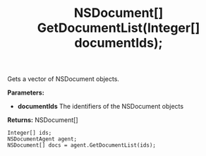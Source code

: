 ﻿---
uid: crmscript_ref_NSDocumentAgent_GetDocumentList
title: NSDocument[] GetDocumentList(Integer[]  documentIds);
intellisense: NSDocumentAgent.GetDocumentList
keywords: NSDocumentAgent, GetDocumentList
so.topic: reference
---

Gets a vector of NSDocument objects.

**Parameters:**
 - **documentIds** The identifiers of the NSDocument objects

**Returns:** NSDocument[]

```crmscript
Integer[] ids;
NSDocumentAgent agent;
NSDocument[] docs = agent.GetDocumentList(ids);
```

